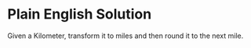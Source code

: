 # Plain English Solution

Given a Kilometer, transform it to miles and then round it to the next mile.
